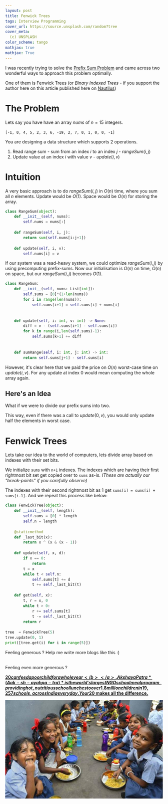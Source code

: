 ```yaml
---
layout: post
title: Fenwick Trees
tags: Interview Programming
cover_url: https://source.unsplash.com/random?tree
cover_meta: 
  (c) UNSPLASH
color_scheme: tango
mathjax: true
mathjax: True
---
```

<style TYPE="text/css">
code.has-jax {font: inherit; font-size: 100%; background: inherit; border: inherit;}
</style>
<script type="text/x-mathjax-config">
MathJax.Hub.Config({
    tex2jax: {
        inlineMath: [['$','$']],
        skipTags: ['script', 'noscript', 'style', 'textarea', 'pre'] // removed 'code' entry
    }
});
MathJax.Hub.Queue(function() {
    var all = MathJax.Hub.getAllJax(), i;
    for(i = 0; i < all.length; i += 1) {
        all[i].SourceElement().parentNode.className += ' has-jax';
    }
});
</script>
<script type="text/javascript" src="https://cdnjs.cloudflare.com/ajax/libs/mathjax/2.7.4/MathJax.js?config=TeX-AMS_HTML-full"></script>

I was recently trying to solve the <a href="https://en.wikipedia.org/wiki/Range_query_(data_structures)" target="_blank">Prefix Sum Problem</a> and came across two wonderful ways to approach this problem optimally.

One of them is Fenwick Trees (or <i>Binary Indexed Trees</i> - if you support the author here on this article published here on <a href="http://nautil.us/issue/89/the-dark-side/why-mathematicians-should-stop-naming-things-after-each-other">Nautilus</a>)

# The Problem

Lets say you have have an array $nums$ of $n = 15$ integers.

`[-1, 0, 4, 5, 2, 3, 6, -19, 2, 7, 0, 1, 0, 0, -1]`

You are designing a data structure which supports 2 operations.

1. Read range sum - sum from an index $i$ to an index $j$ - $rangeSum(i,j)$
2. Update value at an index $i$ with value $v$ - $update(i,v)$

# Intuition

A very basic approach is to do $rangeSum(i,j)$ in $O(n)$ time, where you sum all $n$ elements. Update would be $O(1)$. Space would be $O(n)$ for storing the array.

```python
class RangeSum(object):
    def __init__(self, nums):
        self.nums = nums[:]
    
    def rangeSum(self, i, j):
        return sum(self.nums[i:j+1])
    
    def update(self, i, v):
        self.nums[i] = v
```

If our system was a read-heavy system, we could optimize $rangeSum(i,j)$ by using precomputing prefix-sums. Now our initialisation is $O(n)$ on time, $O(n)$ on space, but our $rangeSum(i,j)$ becomes $O(1)$. 

```python
class RangeSum:
    def __init__(self, nums: List[int]):
        self.sums = [0]*(1+len(nums))
        for i in range(len(nums)):
            self.sums[i+1] = self.sums[i] + nums[i]
        

    def update(self, i: int, v: int) -> None:
        diff = v - (self.sums[i+1] - self.sums[i])
        for k in range(i,len(self.sums)-1):
            self.sums[k+1] += diff 
        

    def sumRange(self, i: int, j: int) -> int:
        return self.sums[j+1] - self.sums[i] 
```

However, it's clear here that we paid the price on $O(n)$ worst-case time on $update(i,v)$. For any update at index 0 would mean computing the whole array again.

## Here's an Idea

What if we were to divide our prefix sums into two.

This way, even if there was a call to $update(0, v)$, you would only update half the elements in worst case.

# Fenwick Trees

Lets take our idea to the world of computers, lets divide array based on indexes with their set bits.

We initialize `sums` with `n+1` indexes. The indexes which are having their first rightmost bit set get copied over to `sums` as-is. <i>(These are actually our "break-points" if you carefully observe)</i>

The indexes with their second rightmost bit as 1 get `sums[i] = sums[i] + sums[i-1]`. And we repeat this process like below:

```python
class FenwickTree(object):
    def __init__(self, length):
        self.sums = [0] * length
        self.n = length

    @staticmethod
    def _last_bit(x):
        return x ^ (x & (x - 1))

    def update(self, x, d):
        if x == 0:
            return
        t = x
        while t < self.n:
            self.sums[t] += d
            t += self._last_bit(t)

    def get(self, x):
        t, r = x, 0
        while t > 0:
            r += self.sums[t]
            t -= self._last_bit(t)
        return r

tree  = FenwickTree(5)
tree.update(0, 1)
print([tree.get(i) for i in range(5)])
```


Feeling generous ? Help me write more blogs like this :)  

<center>
<script type="text/javascript" src="https://cdnjs.buymeacoffee.com/1.0.0/button.prod.min.js" data-name="bmc-button" data-slug="abhinandandubey" data-color="#FFDD00" data-emoji=""  data-font="Cookie" data-text="Buy me a coffee" data-outline-color="#000" data-font-color="#000" data-coffee-color="#fff" ></script>
</center>
<br/>
Feeling even more generous ? 

<a href="https://foodforeducation.org/" target="_blank"><b>$20 can feed a poor child for a whole year</b></a>. Akshaya Patra *(Aak-sh-ayah pa-tra)* is the world’s largest NGO school meal program, providing hot, nutritious school lunches to over 1.8 million children in 19,257 schools, across India every day. Your 20$ makes all the difference.

<a href="https://foodforeducation.org/" target="_blank"><img src="https://github.com/abhinandandubey/abhinandandubey.github.io/raw/master/assets/images/2020-10-10-16-55-08.png"/></a>

<br/>
<br/>
